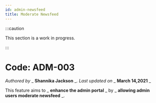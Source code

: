 ```yaml
---
id: admin-newsfeed
title: Moderate Newsfeed
---
```


:::caution

This section is a work in progress.

:::

# Code: ADM-003
_Authored by_ _ **Shannika Jackson** __. Last updated on_ _ **March 14,2021** _

This feature aims to _ **enhance the admin portal** _ by _ **allowing admin users moderate newsfeed** _.



